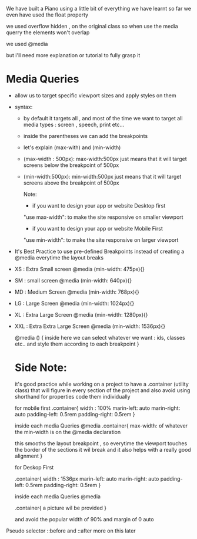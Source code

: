 We have built a Piano using
a little bit of everything we have learnt so far
we even have used the float property

we used overflow hidden , on the original class so when use the media querry the elements won't overlap

we used @media

but i'll need more explanation or tutorial to fully grasp it

# Media Queries

- allow us to target specific viewport sizes and apply styles on them

- syntax:

  - by default it targets all , and most of the time we want to target all media types : screen , speech, print etc...

  - inside the parentheses we can add the breakpoints

  - let's explain (max-with) and (min-width)

  - (max-width : 500px):
    max-width:500px just means that
    it will target screens below the breakpoint of 500px

  - (min-width:500px):
    min-width:500px just means that it will target screens above the breakpoint of 500px

    Note:

    - if you want to design your app or website Desktop first

    "use max-width": to make the site responsive on smaller viewport

    - if you want to design your app or website Mobile First

    "use min-width": to make the site responsive on larger viewport

- It's Best Practice to use pre-defined Breakpoints instead of creating a @media everytime the layout breaks

* XS : Extra Small screen
  @media (min-width: 475px){}

* SM : small screen
  @media (min-width: 640px){}

* MD : Medium Screen
  @media (min-width: 768px){}

* LG : Large Screen
  @media (min-width: 1024px){}

* XL : Extra Large Screen
  @media (min-width: 1280px){}

* XXL : Extra Extra Large Screen
  @media (min-width: 1536px){}

  @media () {
  inside here we can select whatever we want : ids, classes etc.. and style them according to each breakpoint
  }

  # Side Note:

  it's good practice while working on a project to have a .container (utility class) that will figure in every section of the project
  and also avoid using shorthand for properties code them individually

  for mobile first
  .container{
  width : 100%
  marin-left: auto
  marin-right: auto
  padding-left: 0.5rem
  padding-right: 0.5rem
  }

  inside each media Queries
  @media
  .container{
  max-width: of whatever the min-width is on the @media declaration

  this smooths the layout breakpoint , so everytime the viewport touches the border of the sections it wil break and it also helps with a really good alignment
  }

  for Deskop First

  .container{
  width : 1536px
  marin-left: auto
  marin-right: auto
  padding-left: 0.5rem
  padding-right: 0.5rem
  }

  inside each media Queries
  @media

  .container{
  a picture wil be provided
  }

  and avoid the popular
  width of 90% and margin of 0 auto

Pseudo selector ::before and ::after
more on this later
